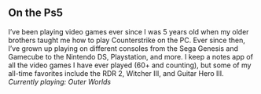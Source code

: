 ## On the Ps5
I’ve been playing video games ever since I was 5 years old when my older brothers taught me how to play Counterstrike on the PC. Ever since then, I’ve grown up playing on different consoles from the Sega Genesis and Gamecube to the Nintendo DS, Playstation, and more. I keep a notes app of all the video games I have ever played (60+ and counting), but some of my all-time favorites include the RDR 2, Witcher III, and Guitar Hero III.<br><em>Currently playing: Outer Worlds</em>
